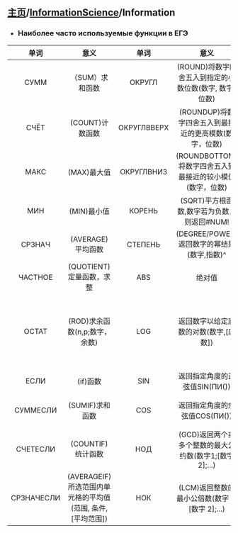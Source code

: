 ## [主页](../README.md)/[InformationScience](./readme.md)/Information
- ### Наиболее часто используемые функции в ЕГЭ
|单词|意义|单词|意义|单词|意义|
|:----:|:----:|:----:|:----:|:----:|:----:|
|СУММ|（SUM）求和函数|ОКРУГЛ|(ROUND)将数字四舍五入到指定的小数位数(数字, 数字_位数)|РАНГ|(RANK)返回数字列表中数字的排名(数字，链接，[顺序])|
|СЧЁТ|(COUNT)计数函数|ОКРУГЛВВЕРХ|(ROUNDUP)将数字四舍五入到最接近的更高模数(数字，位数)|МЕДИАНА|(MEDIAN)中位数函数，返回给定数字的中位数(数字1;数字2...)|
|МАКС|(MAX)最大值|ОКРУГЛВНИЗ|(ROUNDBOTTOM)将数字四舍五入到最接近的较小模值(数字，位数)|АДРЕС|地址(行，列)|
|МИН|(MIN)最小值|КОРЕНЬ|(SQRT)平方根函数,数字若为负数，则返回#NUM!|СТРОКА|行(1，2，3...)|
|СРЗНАЧ|(AVERAGE)平均函数|СТЕПЕНЬ|(DEGREE/POWER)返回数字的幂结果(数字,指数)^|СТОЛБЕЦ|列(A,B,C...)|
|ЧАСТНОЕ|(QUOTIENT)定量函数，求整|ABS|绝对值|ДВССЫЛКА|(INDIRECT)间接函数,返回由文本字符串指定的链接|
|ОСТАТ|(ROD)求余函数(n,p;数字，余数)|LOG|返回数字以给定底数的对数(数字,[底数])|ВПР|(VLOOKUP)使用 VLOOKUP 函数在表或区域中按行查找数据(查找值；查找位置；返回值范围内的列号；返回近似或精确匹配 - 指定为 1/TRUE 或 0/FALSE)|
|ЕСЛИ|(if)函数|SIN|返回指定角度的正弦值SIN(ПИ())|ПОИСКПОЗ|(MATCH)匹配函数(查找值，查找数组，[匹配类型])|
|СУММЕСЛИ|(SUMIF)求和函数|COS|返回指定角度的余弦值COS(ПИ())|СМЕЩ|(OFFSET)偏移函数(链接(单元块位置或区域),行偏移量,列偏移量,[高度],[宽度])|
|СЧЕТЕСЛИ|(COUNTIF)统计函数|НОД|(GCD)返回两个或多个整数的最大公约数(数字1;[数字2];...)|И,ИЛИ,НЕ|(AND、OR和NOT)与，或，否定|
|СРЗНАЧЕСЛИ|(AVERAGEIF)所选范围内单元格的平均值(范围, 条件, [平均范围])|НОК|(LCM)返回整数的最小公倍数(数字 1;[数字 2];...)|ДАТА, ГОД, МЕСЯЦ, ДЕНЬ|(DATE,YEAR,MONTH,DAY)日期|
